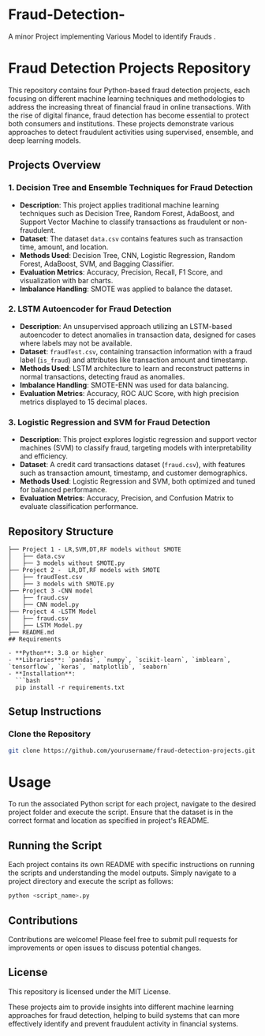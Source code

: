 # Fraud-Detection-
A minor Project implementing Various Model to identify Frauds .  
# Fraud Detection Projects Repository

This repository contains four Python-based fraud detection projects, each focusing on different machine learning techniques and methodologies to address the increasing threat of financial fraud in online transactions. With the rise of digital finance, fraud detection has become essential to protect both consumers and institutions. These projects demonstrate various approaches to detect fraudulent activities using supervised, ensemble, and deep learning models.

## Projects Overview

### 1. **Decision Tree and Ensemble Techniques for Fraud Detection**
   - **Description**: This project applies traditional machine learning techniques such as Decision Tree, Random Forest, AdaBoost, and Support Vector Machine to classify transactions as fraudulent or non-fraudulent.
   - **Dataset**: The dataset `data.csv` contains features such as transaction time, amount, and location.
   - **Methods Used**: Decision Tree, CNN, Logistic Regression, Random Forest, AdaBoost, SVM, and Bagging Classifier.
   - **Evaluation Metrics**: Accuracy, Precision, Recall, F1 Score, and visualization with bar charts.
   - **Imbalance Handling**: SMOTE was applied to balance the dataset.

### 2. **LSTM Autoencoder for Fraud Detection**
   - **Description**: An unsupervised approach utilizing an LSTM-based autoencoder to detect anomalies in transaction data, designed for cases where labels may not be available.
   - **Dataset**: `fraudTest.csv`, containing transaction information with a fraud label (`is_fraud`) and attributes like transaction amount and timestamp.
   - **Methods Used**: LSTM architecture to learn and reconstruct patterns in normal transactions, detecting fraud as anomalies.
   - **Imbalance Handling**: SMOTE-ENN was used for data balancing.
   - **Evaluation Metrics**: Accuracy, ROC AUC Score, with high precision metrics displayed to 15 decimal places.

### 3. **Logistic Regression and SVM for Fraud Detection**
   - **Description**: This project explores logistic regression and support vector machines (SVM) to classify fraud, targeting models with interpretability and efficiency.
   - **Dataset**: A credit card transactions dataset (`fraud.csv`), with features such as transaction amount, timestamp, and customer demographics.
   - **Methods Used**: Logistic Regression and SVM, both optimized and tuned for balanced performance.
   - **Evaluation Metrics**: Accuracy, Precision, and Confusion Matrix to evaluate classification performance.



## Repository Structure
```plaintext
├── Project 1 - LR,SVM,DT,RF models without SMOTE
│   ├── data.csv
│   ├── 3 models without SMOTE.py
├── Project 2 -  LR,DT,RF models with SMOTE
│   ├── fraudTest.csv
│   ├── 3 models with SMOTE.py
├── Project 3 -CNN model
│   ├── fraud.csv
│   ├── CNN model.py
├── Project 4 -LSTM Model
│   ├── fraud.csv
│   ├── LSTM Model.py
├── README.md
## Requirements

- **Python**: 3.8 or higher
- **Libraries**: `pandas`, `numpy`, `scikit-learn`, `imblearn`, `tensorflow`, `keras`, `matplotlib`, `seaborn`
- **Installation**:
  ```bash
  pip install -r requirements.txt
```
## Setup Instructions

### Clone the Repository
```bash
git clone https://github.com/yourusername/fraud-detection-projects.git
```
# Usage

To run the associated Python script for each project, navigate to the desired project folder and execute the script. Ensure that the dataset is in the correct format and location as specified in  project's README.

## Running the Script

Each project contains its own README with specific instructions on running the scripts and understanding the model outputs. Simply navigate to a project directory and execute the script as follows:

```bash
python <script_name>.py
```
## Contributions
Contributions are welcome! Please feel free to submit pull requests for improvements or open issues to discuss potential changes.

## License
This repository is licensed under the MIT License.

These projects aim to provide insights into different machine learning approaches for fraud detection, helping to build systems that can more effectively identify and prevent fraudulent activity in financial systems.





